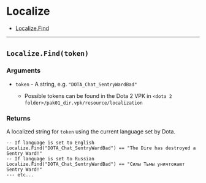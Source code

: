 # Localize

* [Localize.Find](https://hake.me/docs/systems/localize#localize-find-token)

---

## `Localize.Find(token)`​

### Arguments

* ​`token`​ - A string, e.g. `"DOTA_Chat_SentryWardBad"`​

  * Possible tokens can be found in the Dota 2 VPK in `<dota 2 folder>/pak01_dir.vpk/resource/localization`​

### Returns

A localized string for `token`​ using the current language set by Dota.

```
-- If language is set to English
Localize.Find("DOTA_Chat_SentryWardBad") == "The Dire has destroyed a Sentry Ward!"
-- If language is set to Russian
Localize.Find("DOTA_Chat_SentryWardBad") == "Силы Тьмы уничтожают Sentry Ward!"
--- etc...
```
